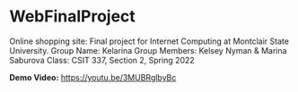# WebFinalProject
Online shopping site: Final project for Internet Computing at Montclair State University. 
Group Name: Kelarina
Group Members: Kelsey Nyman & Marina Saburova
Class: CSIT 337, Section 2, Spring 2022

**Demo Video:** https://youtu.be/3MUBRglbyBc
